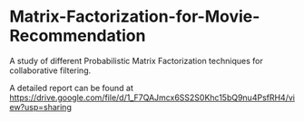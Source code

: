 # Matrix-Factorization-for-Movie-Recommendation
A study of different Probabilistic Matrix Factorization techniques for collaborative filtering.

A detailed report can be found at https://drive.google.com/file/d/1_F7QAJmcx6SS2S0Khc15bQ9nu4PsfRH4/view?usp=sharing
